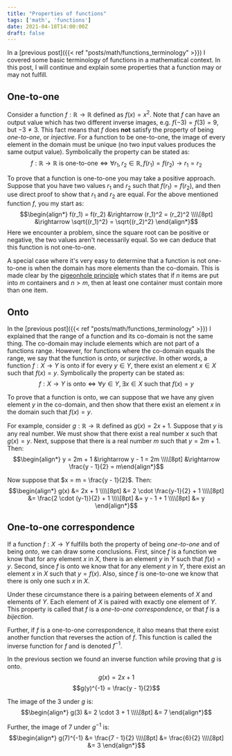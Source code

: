 ```yaml
---
title: "Properties of functions"
tags: ['math', 'functions']
date: 2021-04-18T14:00:00Z
draft: false 
---
```

In a [previous post]({{< ref "posts/math/functions_terminology" >}}) I covered some basic terminology of functions in a mathematical context. In this post, I will continue and explain some properties that a function may or may not fulfill.
## One-to-one
Consider a function $f: \mathbb{R} \rightarrow \mathbb{R}$ defined as $f(x) = x^2$. Note that $f$ can have an output value which has two different inverse images, e.g. $f(-3) = f(3) = 9$, but $-3 \ne 3$. This fact means that $f$ does **not** satisfy the property of being *one-to-one*, or *injective*.
For a function to be one-to-one, the image of every element in the domain must be unique (no two input values produces the same output value). Symbolically the property can be stated as:
$$f: \mathbb{R} \rightarrow \mathbb{R} \text{ is one-to-one} \iff \forall{r_1,r_2} \in \mathbb{R}, f(r_1) = f(r_2) \rightarrow r_1 = r_2 $$

To prove that a function is one-to-one you may take a positive approach. Suppose that you have two values $r_1$ and $r_2$ such that $f(r_1) = f(r_2)$, and then use direct proof to show that $r_1$ and $r_2$ are equal. For the above mentioned function $f$, you my start as:
$$\begin{align*} f(r_1) = f(r_2) &\rightarrow (r_1)^2 = (r_2)^2 \\\\[8pt] &\rightarrow \sqrt{(r_1)^2} = \sqrt{(r_2)^2} \end{align*}$$
Here we encounter a problem, since the square root can be positive or negative, the two values aren't necessarily equal. So we can deduce that this function is not one-to-one.

A special case where it's very easy to determine that a function is not one-to-one is when the domain has more elements than the co-domain. This is made clear by the [pigeonhole principle](https://en.wikipedia.org/wiki/Pigeonhole_principle) which states that if $n$ items are put into $m$ containers and $n > m$, then at least one container must contain more than one item.

## Onto
In the [previous post]({{< ref "posts/math/functions_terminology" >}}) I explained that the range of a function and its co-domain is not the same thing. The co-domain may include elements which are not part of a functions range. However, for functions where the co-domain equals the range, we say that the function is *onto*, or *surjective*. In other words, a function $f: X \rightarrow Y$ is onto if for every $y \in Y$, there exist an element $x \in X$ such that $f(x) = y$. Symbolically the property can be stated as:
$$f: X \rightarrow Y \text{ is onto} \iff \forall{y} \in Y, \exists x \in X \text{ such that } f(x) = y$$

To prove that a function is onto, we can suppose that we have any given element $y$ in the co-domain, and then show that there exist an element $x$ in the domain such that $f(x) = y$.

For example, consider $g: \mathbb{R} \rightarrow \mathbb{R}$ defined as $g(x) = 2x + 1$. Suppose that $y$ is any real number. We must show that there exist a real number $x$ such that $g(x) = y$. Next, suppose that there is a real number $m$ such that $y = 2m + 1$. Then:
$$\begin{align*} y = 2m + 1 &\rightarrow y - 1 = 2m \\\\[8pt] &\rightarrow \frac{y - 1}{2} = m\end{align*}$$

Now suppose that $x = m = \frac{y - 1}{2}$. Then:
$$\begin{align*} g(x) &= 2x + 1 \\\\[8pt] &= 2 \cdot \frac{y-1}{2} + 1 \\\\[8pt] &= \frac{2 \cdot (y-1)}{2} + 1 \\\\[8pt] &= y - 1 + 1 \\\\[8pt] &= y \end{align*}$$

## One-to-one correspondence
If a function $f: X \rightarrow Y$ fulfills both the property of being *one-to-one* and of being *onto*, we can draw some conclusions. First, since $f$ is a function we know that for any element $x$ in $X$, there is an element $y$ in $Y$ such that $f(x) = y$. Second, since $f$ is onto we know that for any element $y$ in $Y$, there exist an element $x$ in $X$ such that $y = f(x)$. Also, since $f$ is one-to-one we know that there is only one such $x$ in $X$.

Under these circumstance there is a pairing between elements of $X$ and elements of $Y$. Each element of $X$ is paired with exactly one element of $Y$. This property is called that $f$ is a *one-to-one correspondence*, or that $f$ is a *bijection*.

Further, if $f$ is a one-to-one correspondence, it also means that there exist another function that reverses the action of $f$. This function is called the inverse function for $f$ and is denoted $f^{-1}$.

In the previous section we found an inverse function while proving that $g$ is onto.
$$g(x) = 2x + 1$$
$$g(y)^{-1} = \frac{y - 1}{2}$$

The image of the $3$ under $g$ is: 
$$\begin{align*} g(3) &= 2 \cdot 3 + 1 \\\\[8pt] &= 7 \end{align*}$$

Further, the image of $7$ under $g^{-1}$ is: 
$$\begin{align*} g(7)^{-1} &= \frac{7 - 1}{2} \\\\[8pt] &= \frac{6}{2} \\\\[8pt] &= 3 \end{align*}$$
